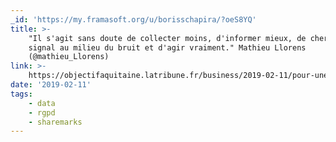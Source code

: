 ```yaml
---
_id: 'https://my.framasoft.org/u/borisschapira/?oeS8YQ'
title: >-
    "Il s'agit sans doute de collecter moins, d'informer mieux, de chercher le
    signal au milieu du bruit et d'agir vraiment." Mathieu Llorens
    (@mathieu_Llorens)
link: >-
    https://objectifaquitaine.latribune.fr/business/2019-02-11/pour-une-ecologie-de-la-donnee-mathieu-llorens-at-internet-806934.html
date: '2019-02-11'
tags:
    - data
    - rgpd
    - sharemarks
---
```


<div class="markdown"><p></p></div>
